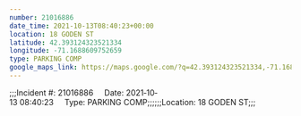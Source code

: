 ```yaml
---
number: 21016886
date_time: 2021-10-13T08:40:23+00:00
location: 18 GODEN ST
latitude: 42.393124323521334
longitude: -71.1688609752659
type: PARKING COMP
google_maps_link: https://maps.google.com/?q=42.393124323521334,-71.1688609752659
---
```


;;;Incident #: 21016886     Date: 2021‐10‐13 08:40:23     Type: PARKING COMP;;;;;;Location: 18 GODEN ST;;;
